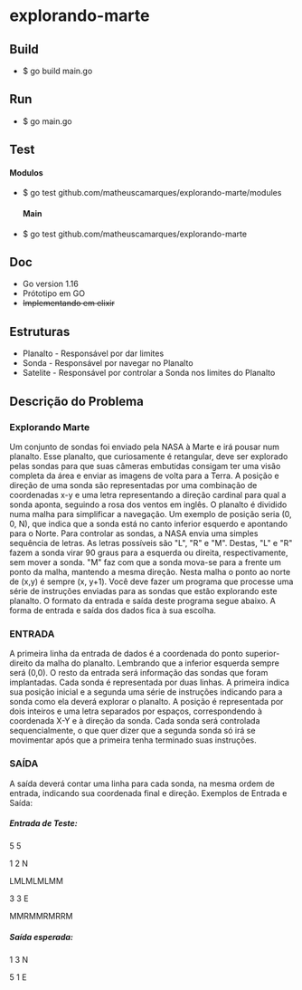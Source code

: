# explorando-marte

## Build 
- $ go build main.go

## Run
- $ go main.go

## Test
  #### Modulos
- $ go test github.com/matheuscamarques/explorando-marte/modules

  #### Main
- $ go test github.com/matheuscamarques/explorando-marte 

## Doc
 - Go version  1.16
 - Prótotipo em GO
 - <s> Implementando em elixir </s>

 ## Estruturas
   - Planalto - Responsável por dar limites
   - Sonda    - Responsável por navegar no Planalto
   - Satelite - Responsável por controlar a Sonda nos limites do Planalto
    
## Descrição do Problema
### Explorando Marte
Um conjunto de sondas foi enviado pela NASA à Marte e irá pousar num planalto. Esse
planalto, que curiosamente é retangular, deve ser explorado pelas sondas para que 
suas câmeras embutidas consigam ter uma visão completa da área e enviar as 
imagens de volta para a Terra.
A posição e direção de uma sonda são representadas por uma combinação de 
coordenadas x-y e uma letra representando a direção cardinal para qual a sonda 
aponta, seguindo a rosa dos ventos em inglês.
O planalto é dividido numa malha para simplificar a navegação. Um exemplo de 
posição seria (0, 0, N), que indica que a sonda está no canto inferior esquerdo e 
apontando para o Norte.
Para controlar as sondas, a NASA envia uma simples sequência de letras. As letras 
possíveis são "L", "R" e "M". Destas, "L" e "R" fazem a sonda virar 90 graus para a 
esquerda ou direita, respectivamente, sem mover a sonda. "M" faz com que a sonda 
mova-se para a frente um ponto da malha, mantendo a mesma direção.
Nesta malha o ponto ao norte de (x,y) é sempre (x, y+1).
Você deve fazer um programa que processe uma série de instruções enviadas para as 
sondas que estão explorando este planalto. O formato da entrada e saída deste 
programa segue abaixo.
A forma de entrada e saída dos dados fica à sua escolha.

### ENTRADA
A primeira linha da entrada de dados é a coordenada do ponto superior-direito da 
malha do planalto. Lembrando que a inferior esquerda sempre será (0,0).
O resto da entrada será informação das sondas que foram implantadas. Cada sonda é 
representada por duas linhas. A primeira indica sua posição inicial e a segunda uma 
série de instruções indicando para a sonda como ela deverá explorar o planalto.
A posição é representada por dois inteiros e uma letra separados por espaços, 
correspondendo à coordenada X-Y e à direção da sonda. Cada sonda será controlada 
sequencialmente, o que quer dizer que a segunda sonda só irá se movimentar após 
que a primeira tenha terminado suas instruções.

### SAÍDA
A saída deverá contar uma linha para cada sonda, na mesma ordem de entrada, 
indicando sua coordenada final e direção.
Exemplos de Entrada e Saída:
##### Entrada de Teste:
5 5

1 2 N

LMLMLMLMM

3 3 E

MMRMMRMRRM

##### Saída esperada:

1 3 N

5 1 E


